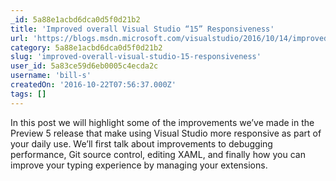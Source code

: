 ```yaml
---
_id: 5a88e1acbd6dca0d5f0d21b2
title: 'Improved overall Visual Studio “15” Responsiveness'
url: 'https://blogs.msdn.microsoft.com/visualstudio/2016/10/14/improved-overall-visual-studio-15-responsiveness/'
category: 5a88e1acbd6dca0d5f0d21b2
slug: 'improved-overall-visual-studio-15-responsiveness'
user_id: 5a83ce59d6eb0005c4ecda2c
username: 'bill-s'
createdOn: '2016-10-22T07:56:37.000Z'
tags: []
---
```


In this post we will highlight some of the improvements we’ve made in the Preview 5 release that make using Visual Studio more responsive as part of your daily use. We’ll first talk about improvements to debugging performance, Git source control, editing XAML, and finally how you can improve your typing experience by managing your extensions.
